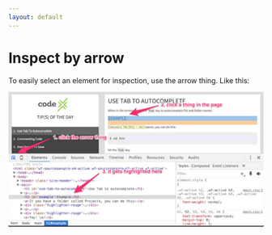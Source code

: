 ```yaml
---
layout: default
---
```


# Inspect by arrow

To easily select an element for inspection, use the arrow thing. Like this:

![](/img/inspect-by-arrow.jpg)
